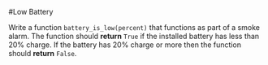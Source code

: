 #Low Battery

Write a function `battery_is_low(percent)` that functions as part of a smoke alarm. The function should **return** `True` if
 the installed battery has less than 20% charge. If the battery has 20% charge or more then the function should **return** `False`.
